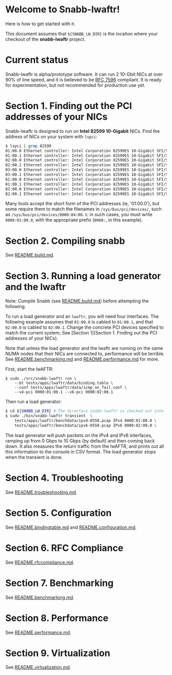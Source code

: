 # Welcome to Snabb-lwaftr!

Here is how to get started with it.

This document assumes that `${SNABB_LW_DIR}` is the location where your checkout
of the **snabb-lwaftr** project.

# Current status

Snabb-lwaftr is alpha/prototype software. It can run 2 10-Gbit NICs at over 90%
of line speed, and it is believed to be [RFC 7596](https://tools.ietf.org/html/rfc7596) compliant.
It is ready for experimentation, but not recommended for production use yet.

# Section 1. Finding out the PCI addresses of your NICs

Snabb-lwaftr is designed to run on **Intel 82599 10-Gigabit** NICs. Find the
address of NICs on your system with `lspci`:

```bash
$ lspci | grep 82599
01:00.0 Ethernet controller: Intel Corporation 82599ES 10-Gigabit SFI/SFP+
01:00.1 Ethernet controller: Intel Corporation 82599ES 10-Gigabit SFI/SFP+
02:00.0 Ethernet controller: Intel Corporation 82599ES 10-Gigabit SFI/SFP+
02:00.1 Ethernet controller: Intel Corporation 82599ES 10-Gigabit SFI/SFP+
03:00.0 Ethernet controller: Intel Corporation 82599ES 10-Gigabit SFI/SFP+
03:00.1 Ethernet controller: Intel Corporation 82599ES 10-Gigabit SFI/SFP+
81:00.0 Ethernet controller: Intel Corporation 82599ES 10-Gigabit SFI/SFP+
81:00.1 Ethernet controller: Intel Corporation 82599ES 10-Gigabit SFI/SFP+
82:00.0 Ethernet controller: Intel Corporation 82599ES 10-Gigabit SFI/SFP+
82:00.1 Ethernet controller: Intel Corporation 82599ES 10-Gigabit SFI/SFP+
```

Many tools accept the short form of the PCI addresses (ie, '01:00.0'), but some
require them to match the filenames in `/sys/bus/pci/devices/`, such as
`/sys/bus/pci/devices/0000:04:00.1`: in such cases, you must write `0000:01:00.0`,
with the appropriate prefix (`0000:`, in this example).

# Section 2. Compiling snabb

See [README.build.md](README.build.md).

# Section 3. Running a load generator and the lwaftr

Note: Compile Snabb (see [README.build.md](README.build.md)) before attempting
the following.

To run a load generator and an `lwaftr`, you will need four
interfaces. The following example assumes that `01:00.0` is cabled to
`01:00.1`, and that `02:00.0` is cabled to `02:00.1`. Change the
concrete PCI devices specified to match the current system; See [Section
1](Section 1. Finding out the PCI addresses of your NICs).

Note that unless the load generator and the lwaftr are running on the
same NUMA nodes that their NICs are connected to, performance will be
terrible.  See [README.benchmarking.md](README.benchmarking.md) and
[README.performance.md](README.performance.md) for more.

First, start the lwAFTR:

```
$ sudo ./src/snabb-lwaftr run \
    --bt tests/apps/lwaftr/data/binding.table \
    --conf tests/apps/lwaftr/data/icmp_on_fail.conf \
    --v4-pci 0000:01:00.1 --v6-pci 0000:02:00.1
```

Then run a load generator:

```bash
$ cd ${SNABB_LW_DIR} # The directory snabb-lwaftr is checked out into
$ sudo ./bin/snabb-lwaftr transient  \
    tests/apps/lwaftr/benchdata/ipv4-0550.pcap IPv4 0000:01:00.0 \
    tests/apps/lwaftr/benchdata/ipv6-0550.pcap IPv6 0000:02:00.0 \
```

The load generator will push packets on the IPv4 and IPv6 interfaces,
ramping up from 0 Gbps to 10 Gbps (by default) and then coming back
down.  It also measures the return traffic from the lwAFTR, and prints
out all this information to the console in CSV format.  The load
generator stops when the transient is done.

# Section 4. Troubleshooting

See [README.troubleshooting.md](README.troubleshooting.md).

# Section 5. Configuration

See [README.bindingtable.md](README.bindingtable.md) and [README.configuration.md](README.configuration.md).

# Section 6. RFC Compliance

See [README.rfccompliance.md](README.rfccompliance.md).

# Section 7. Benchmarking

See [README.benchmarking.md](README.benchmarking.md).

# Section 8. Performance

See [README.performance.md](README.performance.md).

# Section 9. Virtualization

See [README.virtualization.md](README.virtualization.md).
